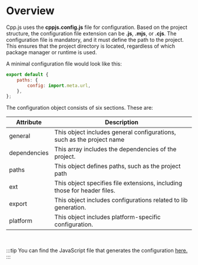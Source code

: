 # Overview
Cpp.js uses the **cppjs.config.js** file for configuration.
Based on the project structure, the configuration file extension can be **.js**, **.mjs**, or **.cjs**.
The configuration file is mandatory, and it must define the path to the project. This ensures that the project directory is located, regardless of which package manager or runtime is used.

A minimal configuration file would look like this:
```js
export default {
    paths: {
        config: import.meta.url,
    },
};
```

The configuration object consists of six sections. These are:

| Attribute    | Description |
| -            | -           |
| general      | This object includes general configurations, such as the project name |
| dependencies | This array includes the dependencies of the project. |
| paths        | This object defines paths, such as the project path |
| ext          | This object specifies file extensions, including those for header files. |
| export       | This object includes configurations related to lib generation. |
| platform     | This object includes platform-specific configuration. |

<br />

:::tip
You can find the JavaScript file that generates the configuration [here.](https://github.com/bugra9/cpp.js/blob/main/packages/cpp.js/src/utils/getConfig.js)
:::
